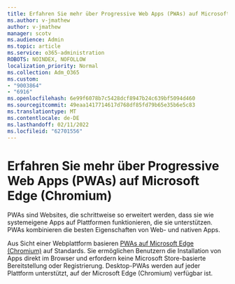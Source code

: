 ```yaml
---
title: Erfahren Sie mehr über Progressive Web Apps (PWAs) auf Microsoft Edge (Chromium)
ms.author: v-jmathew
author: v-jmathew
manager: scotv
ms.audience: Admin
ms.topic: article
ms.service: o365-administration
ROBOTS: NOINDEX, NOFOLLOW
localization_priority: Normal
ms.collection: Adm_O365
ms.custom:
- "9003864"
- "6916"
ms.openlocfilehash: 6e99f6078b7c5428dcf8947b24c639bf5094d460
ms.sourcegitcommit: 49eaa1417714617d768df85fd79b65e35b6e5c83
ms.translationtype: MT
ms.contentlocale: de-DE
ms.lasthandoff: 02/11/2022
ms.locfileid: "62701556"
---
```

# <a name="learn-about-progressive-web-apps-pwas-on-microsoft-edge-chromium"></a>Erfahren Sie mehr über Progressive Web Apps (PWAs) auf Microsoft Edge (Chromium)

PWAs sind Websites, die schrittweise so erweitert werden, dass sie wie systemeigene Apps auf Plattformen funktionieren, die sie unterstützen. PWAs kombinieren die besten Eigenschaften von Web- und nativen Apps.

Aus Sicht einer Webplattform basieren [PWAs auf Microsoft Edge (Chromium)](https://go.microsoft.com/fwlink/?linkid=2135193) auf Standards. Sie ermöglichen Benutzern die Installation von Apps direkt im Browser und erfordern keine Microsoft Store-basierte Bereitstellung oder Registrierung. Desktop-PWAs werden auf jeder Plattform unterstützt, auf der Microsoft Edge (Chromium) verfügbar ist.
